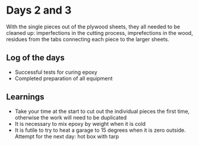 # Days 2 and 3
With the single pieces out of the plywood sheets, they all needed to be cleaned up: imperfections in the cutting process, imprefections in the wood, residues from the tabs connecting each piece to the larger sheets.

## Log of the days
- Successful tests for curing epoxy
- Completed preparation of all equipment

## Learnings
- Take your time at the start to cut out the individual pieces the first time, otherwise the work will need to be duplicated
- It is necessary to mix epoxy by weight when it is cold
- It is futile to try to heat a garage to 15 degrees when it is zero outside. Attempt for the next day: hot box with tarp
